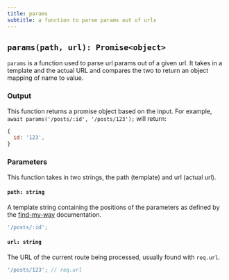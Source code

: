 ```yaml
---
title: params
subtitle: a function to parse params out of urls
---
```


## `params(path, url): Promise<object>`

`params` is a function used to parse url params out of a given url. It takes in a template and the actual URL and compares the two to return an object mapping of name to value.

### Output

This function returns a promise object based on the input. For example, `await params('/posts/:id', '/posts/123');` will return:

```js
{
  id: '123',
}
```

### Parameters

This function takes in two strings, the path (template) and url (actual url).

#### `path: string`

A template string containing the positions of the parameters as defined by the [find-my-way](https://github.com/delvedor/find-my-way) documentation.

```js
'/posts/:id';
```

#### `url: string`

The URL of the current route being processed, usually found with `req.url`.

```js
'/posts/123'; // req.url
```
